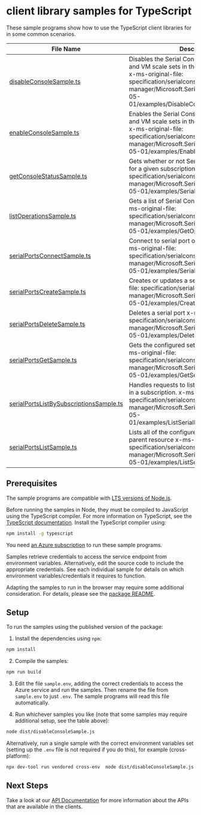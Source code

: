 # client library samples for TypeScript

These sample programs show how to use the TypeScript client libraries for in some common scenarios.

| **File Name**                                                                   | **Description**                                                                                                                                                                                                                                |
| ------------------------------------------------------------------------------- | ---------------------------------------------------------------------------------------------------------------------------------------------------------------------------------------------------------------------------------------------- |
| [disableConsoleSample.ts][disableconsolesample]                                 | Disables the Serial Console service for all VMs and VM scale sets in the provided subscription x-ms-original-file: specification/serialconsole/resource-manager/Microsoft.SerialConsole/stable/2018-05-01/examples/DisableConsoleExamples.json |
| [enableConsoleSample.ts][enableconsolesample]                                   | Enables the Serial Console service for all VMs and VM scale sets in the provided subscription x-ms-original-file: specification/serialconsole/resource-manager/Microsoft.SerialConsole/stable/2018-05-01/examples/EnableConsoleExamples.json   |
| [getConsoleStatusSample.ts][getconsolestatussample]                             | Gets whether or not Serial Console is disabled for a given subscription x-ms-original-file: specification/serialconsole/resource-manager/Microsoft.SerialConsole/stable/2018-05-01/examples/SerialConsoleStatus.json                           |
| [listOperationsSample.ts][listoperationssample]                                 | Gets a list of Serial Console API operations. x-ms-original-file: specification/serialconsole/resource-manager/Microsoft.SerialConsole/stable/2018-05-01/examples/GetOperationsExample.json                                                    |
| [serialPortsConnectSample.ts][serialportsconnectsample]                         | Connect to serial port of the target resource x-ms-original-file: specification/serialconsole/resource-manager/Microsoft.SerialConsole/stable/2018-05-01/examples/SerialPortConnectVMSS.json                                                   |
| [serialPortsCreateSample.ts][serialportscreatesample]                           | Creates or updates a serial port x-ms-original-file: specification/serialconsole/resource-manager/Microsoft.SerialConsole/stable/2018-05-01/examples/CreateSerialPort.json                                                                     |
| [serialPortsDeleteSample.ts][serialportsdeletesample]                           | Deletes a serial port x-ms-original-file: specification/serialconsole/resource-manager/Microsoft.SerialConsole/stable/2018-05-01/examples/DeleteSerialPort.json                                                                                |
| [serialPortsGetSample.ts][serialportsgetsample]                                 | Gets the configured settings for a serial port x-ms-original-file: specification/serialconsole/resource-manager/Microsoft.SerialConsole/stable/2018-05-01/examples/GetSerialPort.json                                                          |
| [serialPortsListBySubscriptionsSample.ts][serialportslistbysubscriptionssample] | Handles requests to list all SerialPort resources in a subscription. x-ms-original-file: specification/serialconsole/resource-manager/Microsoft.SerialConsole/stable/2018-05-01/examples/ListSerialPortSubscription.json                       |
| [serialPortsListSample.ts][serialportslistsample]                               | Lists all of the configured serial ports for a parent resource x-ms-original-file: specification/serialconsole/resource-manager/Microsoft.SerialConsole/stable/2018-05-01/examples/ListSerialPort.json                                         |

## Prerequisites

The sample programs are compatible with [LTS versions of Node.js](https://github.com/nodejs/release#release-schedule).

Before running the samples in Node, they must be compiled to JavaScript using the TypeScript compiler. For more information on TypeScript, see the [TypeScript documentation][typescript]. Install the TypeScript compiler using:

```bash
npm install -g typescript
```

You need [an Azure subscription][freesub] to run these sample programs.

Samples retrieve credentials to access the service endpoint from environment variables. Alternatively, edit the source code to include the appropriate credentials. See each individual sample for details on which environment variables/credentials it requires to function.

Adapting the samples to run in the browser may require some additional consideration. For details, please see the [package README][package].

## Setup

To run the samples using the published version of the package:

1. Install the dependencies using `npm`:

```bash
npm install
```

2. Compile the samples:

```bash
npm run build
```

3. Edit the file `sample.env`, adding the correct credentials to access the Azure service and run the samples. Then rename the file from `sample.env` to just `.env`. The sample programs will read this file automatically.

4. Run whichever samples you like (note that some samples may require additional setup, see the table above):

```bash
node dist/disableConsoleSample.js
```

Alternatively, run a single sample with the correct environment variables set (setting up the `.env` file is not required if you do this), for example (cross-platform):

```bash
npx dev-tool run vendored cross-env  node dist/disableConsoleSample.js
```

## Next Steps

Take a look at our [API Documentation][apiref] for more information about the APIs that are available in the clients.

[disableconsolesample]: https://github.com/Azure/azure-sdk-for-js/blob/main/sdk/serialconsole/arm-serialconsole/samples/v2/typescript/src/disableConsoleSample.ts
[enableconsolesample]: https://github.com/Azure/azure-sdk-for-js/blob/main/sdk/serialconsole/arm-serialconsole/samples/v2/typescript/src/enableConsoleSample.ts
[getconsolestatussample]: https://github.com/Azure/azure-sdk-for-js/blob/main/sdk/serialconsole/arm-serialconsole/samples/v2/typescript/src/getConsoleStatusSample.ts
[listoperationssample]: https://github.com/Azure/azure-sdk-for-js/blob/main/sdk/serialconsole/arm-serialconsole/samples/v2/typescript/src/listOperationsSample.ts
[serialportsconnectsample]: https://github.com/Azure/azure-sdk-for-js/blob/main/sdk/serialconsole/arm-serialconsole/samples/v2/typescript/src/serialPortsConnectSample.ts
[serialportscreatesample]: https://github.com/Azure/azure-sdk-for-js/blob/main/sdk/serialconsole/arm-serialconsole/samples/v2/typescript/src/serialPortsCreateSample.ts
[serialportsdeletesample]: https://github.com/Azure/azure-sdk-for-js/blob/main/sdk/serialconsole/arm-serialconsole/samples/v2/typescript/src/serialPortsDeleteSample.ts
[serialportsgetsample]: https://github.com/Azure/azure-sdk-for-js/blob/main/sdk/serialconsole/arm-serialconsole/samples/v2/typescript/src/serialPortsGetSample.ts
[serialportslistbysubscriptionssample]: https://github.com/Azure/azure-sdk-for-js/blob/main/sdk/serialconsole/arm-serialconsole/samples/v2/typescript/src/serialPortsListBySubscriptionsSample.ts
[serialportslistsample]: https://github.com/Azure/azure-sdk-for-js/blob/main/sdk/serialconsole/arm-serialconsole/samples/v2/typescript/src/serialPortsListSample.ts
[apiref]: https://learn.microsoft.com/javascript/api/@azure/arm-serialconsole?view=azure-node-preview
[freesub]: https://azure.microsoft.com/free/
[package]: https://github.com/Azure/azure-sdk-for-js/tree/main/sdk/serialconsole/arm-serialconsole/README.md
[typescript]: https://www.typescriptlang.org/docs/home.html
